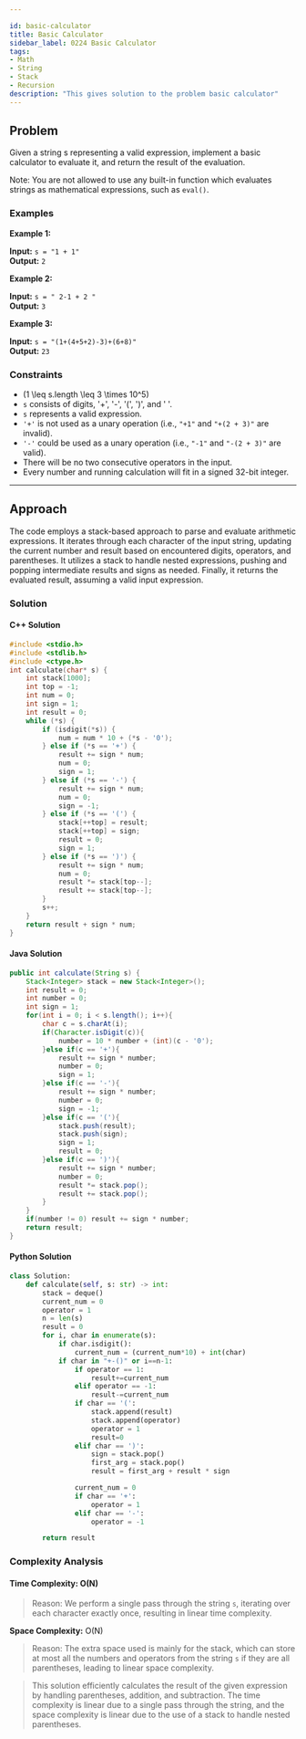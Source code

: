 ```yaml
---

id: basic-calculator
title: Basic Calculator
sidebar_label: 0224 Basic Calculator
tags:
- Math
- String
- Stack
- Recursion
description: "This gives solution to the problem basic calculator"
---
```


## Problem

Given a string s representing a valid expression, implement a basic calculator to evaluate it, and return the result of the evaluation.

Note: You are not allowed to use any built-in function which evaluates strings as mathematical expressions, such as `eval()`.

### Examples

**Example 1:**

**Input:** `s = "1 + 1"`  
**Output:** `2`

**Example 2:**

**Input:** `s = " 2-1 + 2 "`  
**Output:** `3`

**Example 3:**

**Input:** `s = "(1+(4+5+2)-3)+(6+8)"`  
**Output:** `23`

### Constraints

- \(1 \leq s.length \leq 3 \times 10^5\)
- `s` consists of digits, '+', '-', '(', ')', and ' '.
- `s` represents a valid expression.
- `'+'` is not used as a unary operation (i.e., `"+1"` and `"+(2 + 3)"` are invalid).
- `'-'` could be used as a unary operation (i.e., `"-1"` and `"-(2 + 3)"` are valid).
- There will be no two consecutive operators in the input.
- Every number and running calculation will fit in a signed 32-bit integer.

---

## Approach
The code employs a stack-based approach to parse and evaluate arithmetic expressions. It iterates through each character of the input string, updating the current number and result based on encountered digits, operators, and parentheses. It utilizes a stack to handle nested expressions, pushing and popping intermediate results and signs as needed. Finally, it returns the evaluated result, assuming a valid input expression.

### Solution

#### C++ Solution

```cpp
#include <stdio.h>
#include <stdlib.h>
#include <ctype.h>
int calculate(char* s) {
    int stack[1000];
    int top = -1;
    int num = 0;
    int sign = 1;
    int result = 0;
    while (*s) {
        if (isdigit(*s)) {
            num = num * 10 + (*s - '0');
        } else if (*s == '+') {
            result += sign * num;
            num = 0;
            sign = 1;
        } else if (*s == '-') {
            result += sign * num;
            num = 0;
            sign = -1;
        } else if (*s == '(') {
            stack[++top] = result;
            stack[++top] = sign;
            result = 0;
            sign = 1;
        } else if (*s == ')') {
            result += sign * num;
            num = 0;
            result *= stack[top--];
            result += stack[top--];
        }
        s++;
    }
    return result + sign * num;
}
```

#### Java Solution

```java
public int calculate(String s) {
    Stack<Integer> stack = new Stack<Integer>();
    int result = 0;
    int number = 0;
    int sign = 1;
    for(int i = 0; i < s.length(); i++){
        char c = s.charAt(i);
        if(Character.isDigit(c)){
            number = 10 * number + (int)(c - '0');
        }else if(c == '+'){
            result += sign * number;
            number = 0;
            sign = 1;
        }else if(c == '-'){
            result += sign * number;
            number = 0;
            sign = -1;
        }else if(c == '('){
            stack.push(result);
            stack.push(sign);
            sign = 1;   
            result = 0;
        }else if(c == ')'){
            result += sign * number;  
            number = 0;
            result *= stack.pop();    
            result += stack.pop();   
        }
    }
    if(number != 0) result += sign * number;
    return result;
}
```

#### Python Solution

```python
class Solution:
    def calculate(self, s: str) -> int:
        stack = deque()
        current_num = 0
        operator = 1
        n = len(s)
        result = 0
        for i, char in enumerate(s):
            if char.isdigit():
                current_num = (current_num*10) + int(char)
            if char in "+-()" or i==n-1:
                if operator == 1:
                    result+=current_num
                elif operator == -1:
                    result-=current_num
                if char == '(':
                    stack.append(result)
                    stack.append(operator)
                    operator = 1
                    result=0
                elif char == ')':
                    sign = stack.pop()
                    first_arg = stack.pop()
                    result = first_arg + result * sign

                current_num = 0
                if char == '+':
                    operator = 1
                elif char == '-':
                    operator = -1

        return result
```

### Complexity Analysis

#### Time Complexity: O(N)
> Reason: We perform a single pass through the string `s`, iterating over each character exactly once, resulting in linear time complexity.

**Space Complexity:** O(N)
> Reason: The extra space used is mainly for the stack, which can store at most all the numbers and operators from the string `s` if they are all parentheses, leading to linear space complexity.

> This solution efficiently calculates the result of the given expression by handling parentheses, addition, and subtraction. The time complexity is linear due to a single pass through the string, and the space complexity is linear due to the use of a stack to handle nested parentheses.
